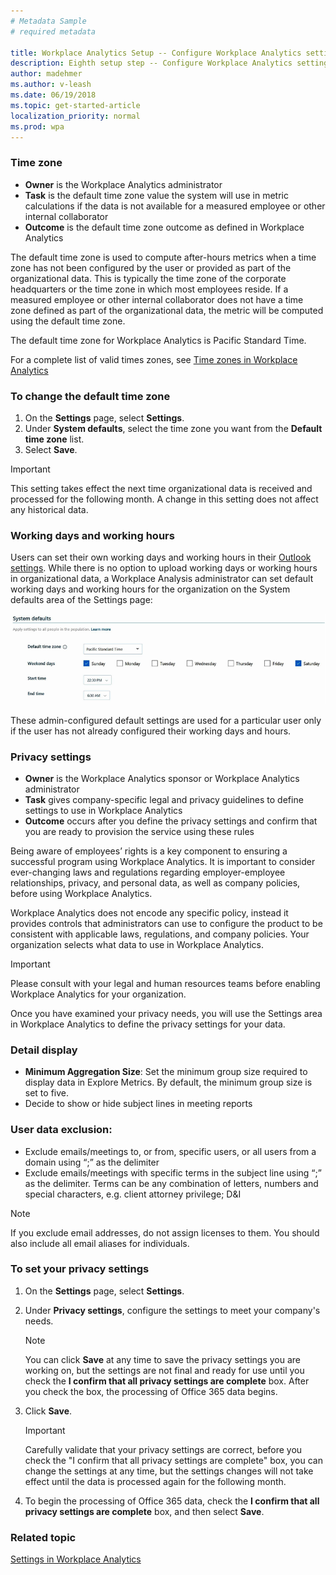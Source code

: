 ```yaml
---
# Metadata Sample
# required metadata

title: Workplace Analytics Setup -- Configure Workplace Analytics settings
description: Eighth setup step -- Configure Workplace Analytics settings
author: madehmer
ms.author: v-leash
ms.date: 06/19/2018
ms.topic: get-started-article
localization_priority: normal 
ms.prod: wpa
---
```


### Time zone

* **Owner** is the Workplace Analytics administrator
* **Task** is the default time zone value the system will use in metric calculations if the data is not available for a measured employee or other internal collaborator
* **Outcome** is the default time zone outcome as defined in Workplace Analytics

The default time zone is used to compute after-hours metrics when a time zone has not been configured by the user or provided as part of the organizational data. This is typically the time zone of the corporate headquarters or the time zone in which most employees reside. If a measured employee or other internal collaborator does not have a time zone defined as part of the organizational data, the metric will be computed using the default time zone. 

The default time zone for Workplace Analytics is Pacific Standard Time.

For a complete list of valid times zones, see [Time zones in Workplace Analytics](../Use/Timezones-for-workplace-analytics.md)  

### To change the default time zone

1. On the **Settings** page, select **Settings**.
2. Under **System defaults**, select the time zone you want from the **Default time zone** list.
3. Select **Save**.

> [!Important]
> This setting takes effect the next time organizational data is received and processed for the following month. A change in this setting does not affect any historical data.

### Working days and working hours

Users can set their own working days and working hours in their [Outlook settings](https://outlook.office.com/owa/?path=/options/calendarappearance). While there is no option to upload working days or working hours in organizational data, a Workplace Analysis administrator can set default working days and working hours for the organization on the System defaults area of the Settings page:

![System defaults area of Settings page](../images/wpa/setup/settings-system-defaults.png)

These admin-configured default settings are used for a particular user only if the user has not already configured their working days and hours. 

### Privacy settings

* **Owner** is the Workplace Analytics sponsor or Workplace Analytics administrator
* **Task** gives company-specific legal and privacy guidelines to define settings to use in Workplace Analytics
* **Outcome** occurs after you define the privacy settings and confirm that you are ready to provision the service using these rules

Being aware of employees’ rights is a key component to ensuring a successful program using Workplace Analytics.  It is important to consider ever-changing laws and regulations regarding employer-employee relationships, privacy, and personal data, as well as company policies, before using Workplace Analytics.

Workplace Analytics does not encode any specific policy, instead it provides controls that administrators can use to configure the product to be consistent with applicable laws, regulations, and company policies. Your organization selects what data to use in Workplace Analytics.

> [!Important]
> Please consult with your legal and human resources teams before enabling Workplace Analytics for your organization.

Once you have examined your privacy needs, you will use the Settings area in Workplace Analytics to define the privacy settings for your data.

### Detail display
- **Minimum Aggregation Size**: Set the minimum group size required to display data in Explore Metrics. By default, the minimum group size is set to five. 
- Decide to show or hide subject lines in meeting reports

### User data exclusion:
- Exclude emails/meetings to, or from, specific users, or all users from a domain using “;” as the delimiter
- Exclude emails/meetings with specific terms in the subject line using “;” as the delimiter.   Terms can be any combination of letters, numbers and special characters, e.g. client attorney privilege; D&I

> [!Note] 
> If you exclude email addresses, do not assign licenses to them.  You should also include all email aliases for  individuals.

### To set your privacy settings

1. On the **Settings** page, select **Settings**.
2. Under **Privacy settings**, configure the settings to meet your company's needs.

   > [!Note]
   > You can click **Save** at any time to save the privacy settings you are working on, but the settings are not final and ready for use until you check the **I confirm that all privacy settings are complete** box. After you check the box, the processing of Office 365 data begins.

3. Click **Save**.

   > [!Important]
   > Carefully validate that your privacy settings are correct, before you check the "I confirm that all privacy settings are complete" box, you can change the settings at any time, but the settings changes will not take effect until the data is processed again for the following month.

4. To begin the processing of Office 365 data, check the **I confirm that all privacy settings are complete** box, and then select **Save**.

### Related topic
[Settings in Workplace Analytics](../Use/Settings.md) 
